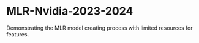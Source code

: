 # MLR-Nvidia-2023-2024
Demonstrating the MLR model creating process with limited resources for features.
